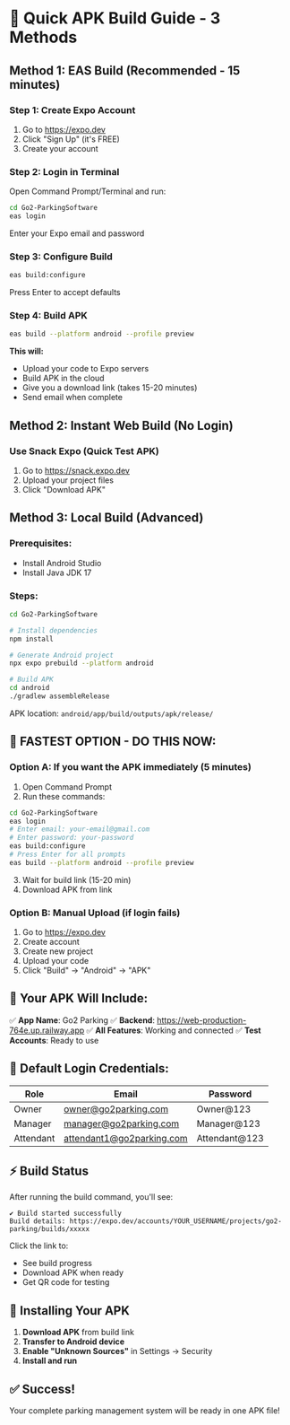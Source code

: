 # 🚀 Quick APK Build Guide - 3 Methods

## Method 1: EAS Build (Recommended - 15 minutes)

### Step 1: Create Expo Account
1. Go to https://expo.dev
2. Click "Sign Up" (it's FREE)
3. Create your account

### Step 2: Login in Terminal
Open Command Prompt/Terminal and run:
```bash
cd Go2-ParkingSoftware
eas login
```
Enter your Expo email and password

### Step 3: Configure Build
```bash
eas build:configure
```
Press Enter to accept defaults

### Step 4: Build APK
```bash
eas build --platform android --profile preview
```

**This will:**
- Upload your code to Expo servers
- Build APK in the cloud
- Give you a download link (takes 15-20 minutes)
- Send email when complete

## Method 2: Instant Web Build (No Login)

### Use Snack Expo (Quick Test APK)
1. Go to https://snack.expo.dev
2. Upload your project files
3. Click "Download APK"

## Method 3: Local Build (Advanced)

### Prerequisites:
- Install Android Studio
- Install Java JDK 17

### Steps:
```bash
cd Go2-ParkingSoftware

# Install dependencies
npm install

# Generate Android project
npx expo prebuild --platform android

# Build APK
cd android
./gradlew assembleRelease
```

APK location: `android/app/build/outputs/apk/release/`

## 🎯 FASTEST OPTION - DO THIS NOW:

### Option A: If you want the APK immediately (5 minutes)
1. Open Command Prompt
2. Run these commands:
```bash
cd Go2-ParkingSoftware
eas login
# Enter email: your-email@gmail.com
# Enter password: your-password
eas build:configure
# Press Enter for all prompts
eas build --platform android --profile preview
```
3. Wait for build link (15-20 min)
4. Download APK from link

### Option B: Manual Upload (if login fails)
1. Go to https://expo.dev
2. Create account
3. Create new project
4. Upload your code
5. Click "Build" → "Android" → "APK"

## 📱 Your APK Will Include:

✅ **App Name**: Go2 Parking
✅ **Backend**: https://web-production-764e.up.railway.app
✅ **All Features**: Working and connected
✅ **Test Accounts**: Ready to use

## 🔑 Default Login Credentials:

| Role | Email | Password |
|------|-------|----------|
| Owner | owner@go2parking.com | Owner@123 |
| Manager | manager@go2parking.com | Manager@123 |
| Attendant | attendant1@go2parking.com | Attendant@123 |

## ⚡ Build Status

After running the build command, you'll see:
```
✔ Build started successfully
Build details: https://expo.dev/accounts/YOUR_USERNAME/projects/go2-parking/builds/xxxxx
```

Click the link to:
- See build progress
- Download APK when ready
- Get QR code for testing

## 📲 Installing Your APK

1. **Download APK** from build link
2. **Transfer to Android device**
3. **Enable "Unknown Sources"** in Settings → Security
4. **Install and run**

## ✅ Success!

Your complete parking management system will be ready in one APK file!